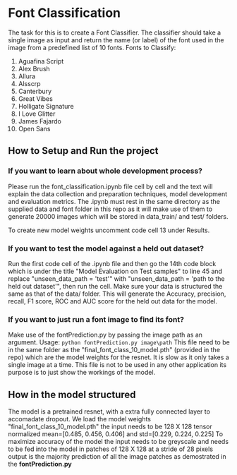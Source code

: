 # Font Classification
The task for this is to create a Font Classifier. The classifier should take a single image as input and return the name (or label) of the font used in the image from a predefined list of 10 fonts.
Fonts to Classify:
1.	Aguafina Script
2.	Alex Brush
3.	Allura
4.	Alsscrp
5.	Canterbury
6.	Great Vibes
7.	Holligate Signature
8.	I Love Glitter
9.	James Fajardo
10.	Open Sans

## How to Setup and Run the project
### If you want to learn about whole development process?
Please run the font_classification.ipynb file cell by cell and the text will explain the data collection and preparation techniques, model development and evaluation metrics. The .ipynb must rest in the same directory as the supplied data and font folder in this repo as it will make use of them to generate 20000 images which will be stored in data_train/ and test/ folders.

To create new model weights uncomment code cell 13 under Results.

### If you want to test the model against a held out dataset?
Run the first code cell of the .ipynb file and then go the 14th code block which is under the title "Model Evaluation on Test samples" to line 45 and replace "unseen_data_path = 'test'" with "unseen_data_path = 'path to the held out dataset'", then run the cell. Make sure your data is structured the same as that of the data/ folder. This will generate the Accuracy, precision, recall, F1 score, ROC and AUC score for the held out data for the model.

### If you want to just run a font image to find its font?
Make use of the fontPrediction.py by passing the image path as an argument.
Usage: `python fontPrediction.py image\path`
This file need to be in the same folder as the "final_font_class_10_model.pth" (provided in the repo) which are the model weights for the resnet. It is slow as it only takes a single image at a time. This file is not to be used in any other application its purpose is to just show the workings of the model.

## How in the model structured
The model is a pretrained resnet, with a extra fully connected layer to accomadate dropout. We load the model weights "final_font_class_10_model.pth" the input needs to be 128 X 128 tensor normalized mean=[0.485, 0.456, 0.406] and std=[0.229, 0.224, 0.225] To maximize accuracy of the model the input needs to be greyscale and needs to be fed into the model in patches of 128 X 128 at a stride of 28 pixels output is the majority prediction of all the image patches as demostrated in the <b>fontPrediction.py</b>

